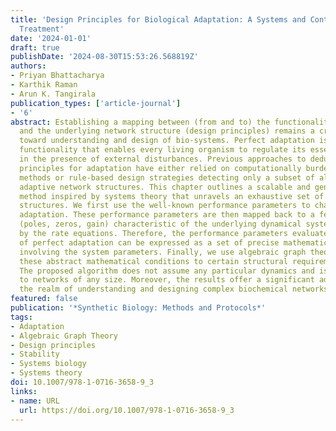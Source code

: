 ```yaml
---
title: 'Design Principles for Biological Adaptation: A Systems and Control-Theoretic
  Treatment'
date: '2024-01-01'
draft: true
publishDate: '2024-08-30T15:53:26.568819Z'
authors:
- Priyan Bhattacharya
- Karthik Raman
- Arun K. Tangirala
publication_types: ['article-journal']
- '6'
abstract: Establishing a mapping between (from and to) the functionality of interest
  and the underlying network structure (design principles) remains a crucial step
  toward understanding and design of bio-systems. Perfect adaptation is one such crucial
  functionality that enables every living organism to regulate its essential activities
  in the presence of external disturbances. Previous approaches to deducing the design
  principles for adaptation have either relied on computationally burdensome brute-force
  methods or rule-based design strategies detecting only a subset of all possible
  adaptive network structures. This chapter outlines a scalable and generalizable
  method inspired by systems theory that unravels an exhaustive set of adaptation-capable
  structures. We first use the well-known performance parameters to characterize perfect
  adaptation. These performance parameters are then mapped back to a few parameters
  (poles, zeros, gain) characteristic of the underlying dynamical system constituted
  by the rate equations. Therefore, the performance parameters evaluated for the scenario
  of perfect adaptation can be expressed as a set of precise mathematical conditions
  involving the system parameters. Finally, we use algebraic graph theory to translate
  these abstract mathematical conditions to certain structural requirements for adaptation.
  The proposed algorithm does not assume any particular dynamics and is applicable
  to networks of any size. Moreover, the results offer a significant advancement in
  the realm of understanding and designing complex biochemical networks.
featured: false
publication: '*Synthetic Biology: Methods and Protocols*'
tags:
- Adaptation
- Algebraic Graph Theory
- Design principles
- Stability
- Systems biology
- Systems theory
doi: 10.1007/978-1-0716-3658-9_3
links:
- name: URL
  url: https://doi.org/10.1007/978-1-0716-3658-9_3
---
```


